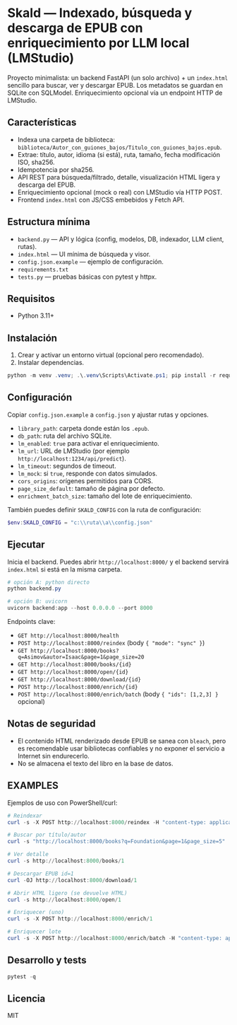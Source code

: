 # Skald — Indexado, búsqueda y descarga de EPUB con enriquecimiento por LLM local (LMStudio)

Proyecto minimalista: un backend FastAPI (un solo archivo) + un `index.html` sencillo para buscar, ver y descargar EPUB. Los metadatos se guardan en SQLite con SQLModel. Enriquecimiento opcional vía un endpoint HTTP de LMStudio.

## Características
- Indexa una carpeta de biblioteca: `biblioteca/Autor_con_guiones_bajos/Titulo_con_guiones_bajos.epub`.
- Extrae: título, autor, idioma (si está), ruta, tamaño, fecha modificación ISO, sha256.
- Idempotencia por sha256.
- API REST para búsqueda/filtrado, detalle, visualización HTML ligera y descarga del EPUB.
- Enriquecimiento opcional (mock o real) con LMStudio vía HTTP POST.
- Frontend `index.html` con JS/CSS embebidos y Fetch API.

## Estructura mínima
- `backend.py` — API y lógica (config, modelos, DB, indexador, LLM client, rutas).
- `index.html` — UI mínima de búsqueda y visor.
- `config.json.example` — ejemplo de configuración.
- `requirements.txt`
- `tests.py` — pruebas básicas con pytest y httpx.

## Requisitos
- Python 3.11+

## Instalación
1. Crear y activar un entorno virtual (opcional pero recomendado).
2. Instalar dependencias.

```powershell
python -m venv .venv; .\.venv\Scripts\Activate.ps1; pip install -r requirements.txt
```

## Configuración
Copiar `config.json.example` a `config.json` y ajustar rutas y opciones.

- `library_path`: carpeta donde están los `.epub`.
- `db_path`: ruta del archivo SQLite.
- `lm_enabled`: `true` para activar el enriquecimiento.
- `lm_url`: URL de LMStudio (por ejemplo `http://localhost:1234/api/predict`).
- `lm_timeout`: segundos de timeout.
- `lm_mock`: si `true`, responde con datos simulados.
- `cors_origins`: orígenes permitidos para CORS.
- `page_size_default`: tamaño de página por defecto.
- `enrichment_batch_size`: tamaño del lote de enriquecimiento.

También puedes definir `SKALD_CONFIG` con la ruta de configuración:

```powershell
$env:SKALD_CONFIG = "c:\\ruta\\a\\config.json"
```

## Ejecutar
Inicia el backend. Puedes abrir `http://localhost:8000/` y el backend servirá `index.html` si está en la misma carpeta.

```powershell
# opción A: python directo
python backend.py

# opción B: uvicorn
uvicorn backend:app --host 0.0.0.0 --port 8000
```

Endpoints clave:
- `GET http://localhost:8000/health`
- `POST http://localhost:8000/reindex` (body `{ "mode": "sync" }`)
- `GET http://localhost:8000/books?q=Asimov&autor=Isaac&page=1&page_size=20`
- `GET http://localhost:8000/books/{id}`
- `GET http://localhost:8000/open/{id}`
- `GET http://localhost:8000/download/{id}`
- `POST http://localhost:8000/enrich/{id}`
- `POST http://localhost:8000/enrich/batch` (body `{ "ids": [1,2,3] }` opcional)

## Notas de seguridad
- El contenido HTML renderizado desde EPUB se sanea con `bleach`, pero es recomendable usar bibliotecas confiables y no exponer el servicio a Internet sin endurecerlo.
- No se almacena el texto del libro en la base de datos.

## EXAMPLES
Ejemplos de uso con PowerShell/curl:

```powershell
# Reindexar
curl -s -X POST http://localhost:8000/reindex -H "content-type: application/json" -d '{"mode":"sync"}'

# Buscar por título/autor
curl -s "http://localhost:8000/books?q=Foundation&page=1&page_size=5"

# Ver detalle
curl -s http://localhost:8000/books/1

# Descargar EPUB id=1
curl -OJ http://localhost:8000/download/1

# Abrir HTML ligero (se devuelve HTML)
curl -s http://localhost:8000/open/1

# Enriquecer (uno)
curl -s -X POST http://localhost:8000/enrich/1

# Enriquecer lote
curl -s -X POST http://localhost:8000/enrich/batch -H "content-type: application/json" -d '{"ids":[1,2,3]}'
```

## Desarrollo y tests

```powershell
pytest -q
```

## Licencia
MIT
